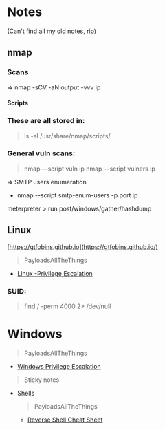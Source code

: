 # Notes
(Can't find all my old notes, rip)
## nmap
### Scans

⇒ nmap -sCV -aN output -vvv ip

#### Scripts

### **These are all stored in:**


> ls -al /usr/share/nmap/scripts/


### General vuln scans:
> nmap —script vuln ip
> nmap —script vulners ip

⇒ SMTP users enumeration

- nmap --script smtp-enum-users -p port ip

meterpreter > run post/windows/gather/hashdump

## Linux
[https://gtfobins.github.io](https://gtfobins.github.io/)

> PayloadsAllTheThings

- [Linux -Privilege Escalation](https://www.google.com/url?sa=t&rct=j&q=&esrc=s&source=web&cd=&cad=rja&uact=8&ved=2ahUKEwjW473VlpfvAhWTs3EKHWDSApQQjBAwBHoECAgQAQ&url=https%3A%2F%2Fgithub.com%2Fswisskyrepo%2FPayloadsAllTheThings%2Fblob%2Fmaster%2FMethodology%2520and%2520Resources%2FLinux%2520-%2520Privilege%2520Escalation.md&usg=AOvVaw3P5Nno5p3hSufep4msf_KQ)

### SUID:

> find / -perm 4000 2> /dev/null

# Windows

> PayloadsAllTheThings

- [Windows Privilege Escalation](https://www.google.com/url?sa=t&rct=j&q=&esrc=s&source=web&cd=&cad=rja&uact=8&ved=2ahUKEwjW473VlpfvAhWTs3EKHWDSApQQjBAwA3oECAcQAQ&url=https%3A%2F%2Fgithub.com%2Fswisskyrepo%2FPayloadsAllTheThings%2Fblob%2Fmaster%2FMethodology%2520and%2520Resources%2FWindows%2520-%2520Privilege%2520Escalation.md&usg=AOvVaw1w6PB_9_YBPlO5rhvgT2jd)

> Sticky notes

- Shells
    
    > PayloadsAllTheThings
    
    - [Reverse Shell Cheat Sheet](https://github.com/swisskyrepo/PayloadsAllTheThings/blob/master/Methodology%20and%20Resources/Reverse%20Shell%20Cheatsheet.md)